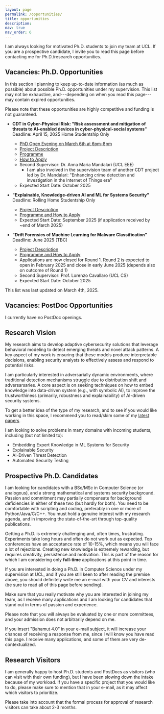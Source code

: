 ```yaml
---
layout: page
permalink: /opportunities/
title: opportunities
description: 
nav: true
nav_order: 6
---
```


I am always looking for motivated  Ph.D. students to join my team at UCL. If you are a prospective candidate, I invite you to read this page before contacting me for Ph.D./research opportunities.

## Vacancies: Ph.D. Opportunities

In this section I planning to keep up-to-date information (as much as possible) about possible Ph.D. opportunities under my supervision. This list may not be exhaustive, and---depending on when you read this page---may contain expired opportunities. 

Please note that these opportunities are highly competitive and funding is not guaranteed. 

* **CDT in Cyber-Physical Risk: "Risk assessment and mitigation of threats to AI-enabled devices in cyber-physical-social systems"** <span class="badge badge-info">Deadline: April 15, 2025</span> <span class="badge badge-warning">Home Studentship Only</span>
    * [PhD Open Evening on March 6th at 6pm-8pm](https://www.findaphd.com/phds/program/epsrc-centre-for-doctoral-training-cdt-in-cyber-physical-risk/?i274p6758)
    * [Project Description](https://www.ucl.ac.uk/security-crime-science/project-proposals)
    * [Programme](https://www.ucl.ac.uk/security-crime-science/study/postgraduate-research/epsrc-centre-doctoral-training-cyber-physical-risk)
    * [How to Apply](https://www.ucl.ac.uk/security-crime-science/how-apply-and-secure-funding)
    * Second Supervisor: Dr. Anna Maria Mandalari (UCL EEE)
        * I am also involved in the supervision team of another CDT project led by Dr. Mandalari: "Enhancing crime detection and investigation in the Internet of Things era"
    * Expected Start Date: October 2025

* **"Explainable, Knowledge-driven AI and ML for Systems Security"** <span class="badge badge-info">Deadline: Rolling</span> <span class="badge badge-warning">Home Studentship Only</span>
    * [Project Description](https://www.findaphd.com/phds/programme/ucl-s-department-of-computer-science-offers-fully-funded-home-studentships-starting-september-2025/?p6777)
    * [Programme and How to Apply](https://www.ucl.ac.uk/prospective-students/graduate/research-degrees/computer-science-4-year-programme-mphil-phd)
    * Expected Start Date: September 2025 (if application received by ~end of March 2025)

* **"Drift Forensics of Machine Learning for Malware Classification"** <span class="badge badge-info">Deadline: June 2025 (TBC)</span> 
    * [Project Description](https://ucl-epsrc-dtp.github.io/2025-26-project-catalogue/projects/2531ad1513.html)
    * [Programme and How to Apply](https://www.ucl.ac.uk/epsrc-doctoral-training/prospective-students/apply-ucl-epsrc-landscape-award-uela-studentship)
    * Applications are now closed for Round 1. Round 2 is expected to open in February 2025 and close in early June 2025 (depends also on outcome of Round 1)
    * Second Supervisor: Prof. Lorenzo Cavallaro (UCL CS)
    * Expected Start Date: October 2025


This list was last updated on March 4th, 2025.


## Vacancies: PostDoc Opportunities 

I currently have no PostDoc openings.

## Research Vision

My research aims to develop adaptive cybersecurity solutions that leverage behavioral modeling to detect emerging threats and novel attack patterns. A key aspect of my work is ensuring that these models produce interpretable decisions, enabling security analysts to effectively assess and respond to potential risks.

I am particularly interested in adversarially dynamic environments, where traditional detection mechanisms struggle due to distribution shift and adversarsaries. A core aspect is on seeking techniques on how to embed knowledge into data-driven system (e.g., with symbolic AI), to improve the trustworthiness (primarily, robustness and explainability) of AI-driven security systems.

To get a better idea of the type of my research, and to see if you would like working in this space, I recommend you to read/skim some of my [latest papers](/publications/).

I am looking to solve problems in many domains with incoming  students, including (but not limited to):

- Embedding Expert Knowledge in ML Systems for Security 
- Explainable Security
- AI-Driven Threat Detection
- Automated Security Testing

## Prospective Ph.D. Candidates

I am looking for candidates with a BSc/MSc in Computer Science (or analogous), and a strong mathematical and systems security background. Passion and commitment may partially compensate for background deficiencies in either of these two (but hardly for both). You need to be comfortable with scripting and coding, preferably in one or more of Python/Java/C/C++. You must hold a genuine interest with my research agenda, and in improving the state-of-the-art through top-quality publications.

Getting a Ph.D. is extremely challenging and, often times, frustrating. Experiments take long hours and often do not work out as expected. Top conferences have an acceptance rate of 10-15%, which means you will face a lot of rejections. Creating new knowledge is extremely rewarding, but requires creativity, persistence and motivation. This is part of the reason for which I am considering only **full-time** applications at this point in time.

If you are interested in doing a Ph.D. in Computer Science under my supervision at UCL, and if you are still keen to after reading the premise above, you should definitely write me an e-mail with your CV and interests (be sure to read all of this page before sending). 

Make sure that you really motivate why you are interested in joining my team, as I receive many applications and I am looking for candidates that stand out in terms of passion and experience. 

Please note that you will always be evaluated by one or more committees, and your admission does not arbitrarily depend on me. 

If you insert "Bahamut 4.0" in your e-mail subject, it will increase your chances of receiving a response from me, since I will know you have read this page. I receive many applications, and some of them are very de-contextualized. 

## Research Visitors

I am generally happy to host Ph.D. students and PostDocs as visitors (who can visit with their own funding), but I have been slowing down the intake because of my workload. If you have a specific project that you would like to do, please make sure to mention that in your e-mail, as it may affect which visitors to prioritize. 

Please take into account that the formal process for approval of research visitors can take about 2-3 months. 